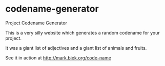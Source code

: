 codename-generator
==================

Project Codename Generator

This is a very silly website which generates a random codename for your project.

It was a giant list of adjectives and a giant list of animals and fruits.

See it in action at http://mark.biek.org/code-name
